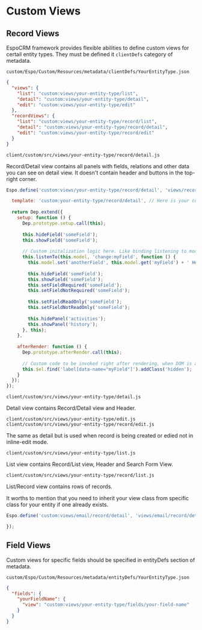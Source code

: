 # Custom Views

## Record Views

EspoCRM framework provides flexible abilities to define custom views for certail entity types. They must be defined it `clientDefs` category of metadata.

`custom/Espo/Custom/Resources/metadata/clientDefs/YourEntityType.json`

```json
{
  "views": {
    "list": "custom:views/your-entity-type/list",
    "detail": "custom:views/your-entity-type/detail",
    "edit": "custom:views/your-entity-type/edit"
  },
  "recordViews": {
    "list": "custom:views/your-entity-type/record/list",
    "detail": "custom:views/your-entity-type/record/detail",
    "edit": "custom:views/your-entity-type/record/edit"
  }
}
```

`client/custom/src/views/your-entity-type/record/detail.js`

Record/Detail view contains all panels with fields, relations and other data you can see on detail view. It doesn't contain header and buttons in the top-right corner.

```javascript
Espo.define('custom:views/your-entity-type/record/detail', 'views/record/detail', function (Dep) {

  template: 'custom:your-entity-type/record/detail', // Here is your custom template. Omit if you don't need it.
  
  return Dep.extend({
    setup: function () {
      Dep.prototype.setup.call(this);
      
      this.hideField('someField');
      this.showField('someField');
      
      // Custom initalization logic here. Like binding listening to model changes.
      this.listenTo(this.model, 'change:myField', function () {
        this.model.set('anotherField', this.model.get('myField') + ' Hello');
         
        this.hideField('someField');
        this.showField('someField');
        this.setFieldRequired('someField');
        this.setFieldNotRequired('someField');
        
        this.setFieldReadOnly('someField');
        this.setFieldNotReadOnly('someField');
        
        this.hidePanel('activities');
        this.showPanel('history');
      }, this);
    },
    
    afterRender: function () {
      Dep.prototype.afterRender.call(this);
      
      // Custom code to be invoked right after rendering, when DOM is avaiable.
      this.$el.find('label[data-name="myField"]').addClass('hidden');
    }
  });
});

```


`client/custom/src/views/your-entity-type/detail.js`

Detail view contains Record/Detail view and Header.


`client/custom/src/views/your-entity-type/edit.js`
`client/custom/src/views/your-entity-type/record/edit.js`

The same as detail but is used when record is being created or edied not in inline-edit mode.


`client/custom/src/views/your-entity-type/list.js`

List view contains Record/List view, Header and Search Form View.


`client/custom/src/views/your-entity-type/record/list.js`

List/Record view contains rows of records.


It worths to mention that you need to inherit your view class from specific class for your entity if one already exists.

```javascript
Espo.define('custom:views/email/record/detail', 'views/email/record/detail', function (Dep) {

});
```

## Field Views

Custom views for specific fields should be specified in entityDefs section of metadata.

`custom/Espo/Custom/Resources/metadata/entityDefs/YourEntityType.json`



```json
{
  "fields": {
    "yourFieldName": {
      "view": "custom:views/your-entity-type/fields/your-field-name"
    }  
  }
}
```

